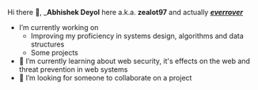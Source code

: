 Hi there 👋, ___Abhishek Deyol__ here a.k.a. __zealot97__ and actually __[_everrover_]([website])__

<!--
**zealot97/zealot97** is a ✨ _special_ ✨ repository because its `README.md` (this file) appears on your GitHub profile.

Here are some ideas to get you started:

- 🔭 I’m currently working on ...
- 🌱 I’m currently learning ...
- 👯 I’m looking to collaborate on ...
- 🤔 I’m looking for help with ...
- 💬 Ask me about ...
- 📫 How to reach me: ...
- 😄 Pronouns: ...
- ⚡ Fun fact: ...
-->
<!-- 
What to know about me? Well, I am a software developer in a beautiful planet called Earth 🌏. In some country in this emoji. 😁. I am keen on developing and using my skills in web based software development for betterment of Earth and everyone in them. I love building algorithms, systems and improving upon them.-->

- I’m currently working on
  - Improving my proficiency in systems design, algorithms and data structures
  - Some projects
- 🌱 I’m currently learning about web security, it's effects on the web and threat prevention in web systems
- 👯 I’m looking for someone to collaborate on a project

<!--
I am also interested in artificial intelligence systems, robotics and AR applications. But since I can;t focus on all things simultaneously. I'll pursue them in my future. In that order.
-->

<!-- #### The projects I have pursued on my own are listed here: -->

<!-- --- -->

<!-- #### Let's make our lives natural🌱 and easier

I am an avid believer of a balanced and natural lifestyle.

 ---

#### Connect with me

[<img align="left" alt="www.everrover.com" width="22px" src="https://raw.githubusercontent.com/iconic/open-iconic/master/svg/globe.svg" />]([website])

[<img align="left" alt="codeSTACKr | Twitter" width="22px" src="https://cdn.jsdelivr.net/npm/simple-icons@v3/icons/twitter.svg" />]([twitter])

[<img align="left" alt="codeSTACKr | LinkedIn" width="22px" src="https://cdn.jsdelivr.net/npm/simple-icons@v3/icons/linkedin.svg" />]([linkedin])

[<img align="left" alt="codeSTACKr | Instagram" width="22px" src="https://cdn.jsdelivr.net/npm/simple-icons@v3/icons/instagram.svg" />]([instagram-1])

#### Languages, tools and technologies I work with

  <img align="left" alt="HTML5" width="25px" src="https://raw.githubusercontent.com/github/explore/80688e429a7d4ef2fca1e82350fe8e3517d3494d/topics/html/html.png" />

  <img align="left" alt="CSS3" width="25px" src="https://raw.githubusercontent.com/github/explore/80688e429a7d4ef2fca1e82350fe8e3517d3494d/topics/css/css.png" />

  <img align="left" alt="Sass" width="25px" src="https://raw.githubusercontent.com/github/explore/80688e429a7d4ef2fca1e82350fe8e3517d3494d/topics/sass/sass.png" />

  <img align="left" alt="JavaScript" width="25px" src="https://raw.githubusercontent.com/github/explore/80688e429a7d4ef2fca1e82350fe8e3517d3494d/topics/javascript/javascript.png" />

  <img align="left" alt="JavaScript" width="25px" src="https://banner2.cleanpng.com/20181122/krs/kisspng-java-programming-language-selenium-computer-softwa-july-2-16-halab-4-dev-5bf78387a7bb41.028192901542947719687.jpg" />

  <img align="left" alt="JavaScript" width="25px" src="https://banner2.cleanpng.com/20180712/cos/kisspng-learning-to-program-using-python-programming-langu-tic-tac-toe-logo-5b47098b6cd292.0915139615313821554458.jpg" />

  <img align="left" alt="React" width="25px" src="https://raw.githubusercontent.com/github/explore/80688e429a7d4ef2fca1e82350fe8e3517d3494d/topics/react/react.png" />

  <img align="left" alt="Node.js" width="25px" src="https://m.nodejs.org/static/images/logos/js-green.svg" />

  <img align="left" alt="Express.js" width="25px" src="https://p7.hiclipart.com/preview/545/451/583/node-js-express-js-javascript-solution-stack-web-application-others.jpg" />

  <img align="left" alt="Express.js" width="25px" src="https://camo.githubusercontent.com/add74f91a2bcd7370ee73971140a75ad4136baf1/687474703a2f2f6d6f6e676f64622d746f6f6c732e636f6d2f696d672f6d6f6e676f6f73652e706e67" />

  <img align="left" alt="SQL" width="25px" src="https://raw.githubusercontent.com/github/explore/80688e429a7d4ef2fca1e82350fe8e3517d3494d/topics/sql/sql.png" />

  <img align="left" alt="Postgres" width="25px" src="https://raw.githubusercontent.com/github/explore/80688e429a7d4ef2fca1e82350fe8e3517d3494d/topics/mysql/mysql.png" />

  <img align="left" alt="MongoDB" width="25px" src="https://raw.githubusercontent.com/github/explore/80688e429a7d4ef2fca1e82350fe8e3517d3494d/topics/mongodb/mongodb.png" />

  <img align="left" alt="Git" width="25px" src="https://raw.githubusercontent.com/github/explore/80688e429a7d4ef2fca1e82350fe8e3517d3494d/topics/git/git.png" />

  <img align="left" alt="GitHub" width="25px" src="https://raw.githubusercontent.com/github/explore/78df643247d429f6cc873026c0622819ad797942/topics/github/github.png"/>
-->
[website]: https://www.everrover.com
[twitter]: https://www.twitter.com/everrover
[instagram-1]: https://instagram.com/zealot97
[instagram-2]: https://instagram.com/everrover
[linkedin]: https://www.linkedin.com/in/abhishek-deyol-44a732171/
